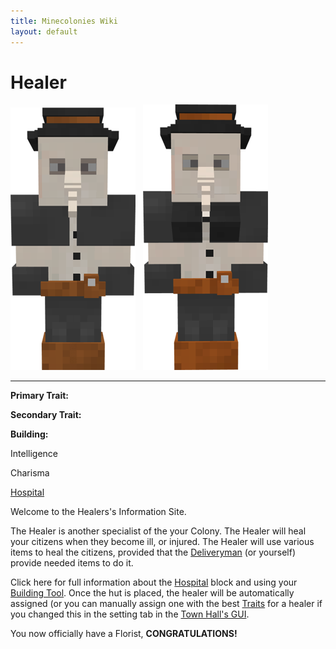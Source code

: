 ```yaml
---
title: Minecolonies Wiki
layout: default
---
```

# Healer

<div class="infobox box text-center">
<img src="../../assets/images/workers/healer_m.png" alt="Healer Male" />&nbsp;&nbsp;&nbsp;<img src="../../assets/images/workers/healer_f.png" alt="Healer Female" />
<hr />
  <div class="row section-text text-left">
    <div class="col">
      <p><strong>Primary Trait:</strong></p>
      <p><strong>Secondary Trait:</strong></p>
      <p><strong>Building:</strong></p>
    </div>
    <div class="col">
      <p class="traitp">Intelligence</p>
      <p class="traits">Charisma</p>
      <p><a href="../buildings/hospital">Hospital</a></p>
    </div>
  </div>
</div>

Welcome to the Healers's Information Site.

The Healer is another specialist of the your Colony. The Healer will heal your citizens when they become ill, or injured. The Healer will use various items to heal the citizens, provided that the [Deliveryman](../workers/deliveryman) (or yourself) provide needed items to do it.  

Click here for full information about the [Hospital](../buildings/hospital) block and using your [Building Tool](../items/buildingtool). Once the hut is placed, the healer will be automatically assigned (or you can manually assign one with the best [Traits](../systems/workerinfo) for a healer if you changed this in the setting tab in the [Town Hall's GUI](../../source/buildings/townhall).

You now officially have a Florist, **CONGRATULATIONS!**
